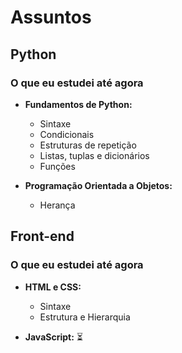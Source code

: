 # Assuntos

## Python

### O que eu estudei até agora

- **Fundamentos de Python:**
  - Sintaxe
  - Condicionais
  - Estruturas de repetição
  - Listas, tuplas e dicionários
  - Funções

- **Programação Orientada a Objetos:**
  - Herança

## Front-end

### O que eu estudei até agora

- **HTML e CSS:**
  - Sintaxe
  - Estrutura e Hierarquia

- **JavaScript:**
  ⏳

